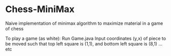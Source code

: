 # Chess-MiniMax

Naive implementation of minimax algorithm to maximize material in a game of chess

To play a game (as white):
  Run Game.java
  Input coordinates (y,x) of piece to be moved such that top left square is (1,1), and bottom left square is (8,1) ... etc
  
